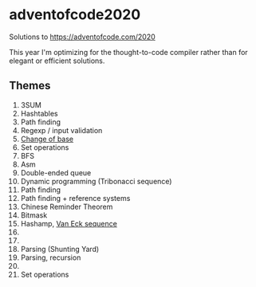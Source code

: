 # adventofcode2020
Solutions to https://adventofcode.com/2020

This year I'm optimizing for the thought-to-code compiler rather than for elegant or efficient solutions.


## Themes
 1. 3SUM
 2. Hashtables
 3. Path finding
 4. Regexp / input validation
 5. [Change of base](https://nowave.it/aoc2020-day-5-binary-boarding.html)
 6. Set operations
 7. BFS
 8. Asm
 9. Double-ended queue
 10. Dynamic programming (Tribonacci sequence)
 11. Path finding
 12. Path finding + reference systems
 13. Chinese Reminder Theorem
 14. Bitmask
 15. Hashamp, [Van Eck sequence](https://oeis.org/A181391)
 16.
 17.
 18. Parsing (Shunting Yard)
 19. Parsing, recursion
 20.
 21. Set operations
